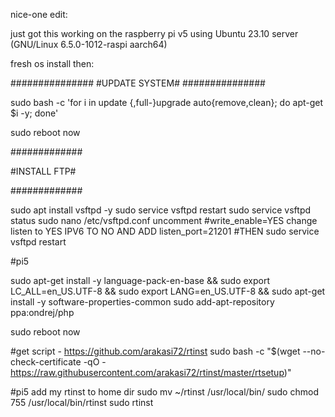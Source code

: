 nice-one edit:

just got this working on the raspberry pi v5 using Ubuntu 23.10 server (GNU/Linux 6.5.0-1012-raspi aarch64)

fresh os install then:

###############
#UPDATE SYSTEM#
###############

sudo bash -c 'for i in update {,full-}upgrade auto{remove,clean}; do apt-get $i -y; done'

sudo reboot now

#############

#INSTALL FTP#

#############

sudo apt install vsftpd -y
sudo service vsftpd restart
sudo service vsftpd status
sudo nano /etc/vsftpd.conf
uncomment #write_enable=YES
change listen to YES
IPV6 TO NO
AND ADD listen_port=21201
#THEN
sudo service vsftpd restart

#pi5

sudo apt-get install -y language-pack-en-base && sudo export LC_ALL=en_US.UTF-8 && sudo export LANG=en_US.UTF-8 && sudo apt-get install -y software-properties-common
sudo add-apt-repository ppa:ondrej/php

sudo reboot now


#get script - https://github.com/arakasi72/rtinst
sudo bash -c "$(wget --no-check-certificate -qO - https://raw.githubusercontent.com/arakasi72/rtinst/master/rtsetup)"

#pi5
add my rtinst to home dir
sudo mv ~/rtinst /usr/local/bin/
sudo chmod 755 /usr/local/bin/rtinst
sudo rtinst

